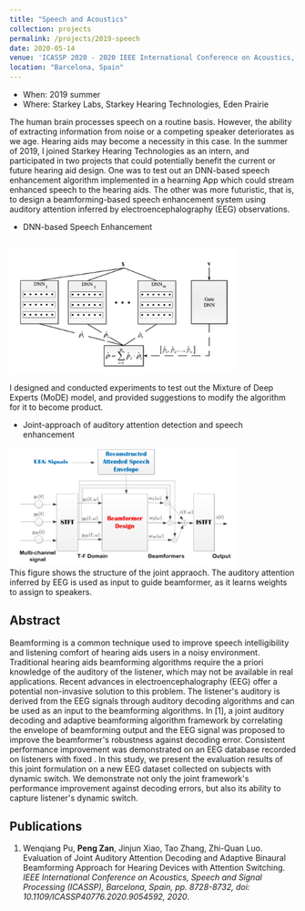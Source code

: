```yaml
---
title: "Speech and Acoustics"
collection: projects
permalink: /projects/2019-speech
date: 2020-05-14
venue: 'ICASSP 2020 - 2020 IEEE International Conference on Acoustics, Speech and Signal Processing (ICASSP)'
location: "Barcelona, Spain"
---
```


- When: 2019 summer
- Where: Starkey Labs, Starkey Hearing Technologies, Eden Prairie

The human brain processes speech on a routine basis. However, the ability of extracting information from noise or a competing speaker deteriorates as we age. Hearing aids may become a necessity in this case. In the summer of 2019, I joined Starkey Hearing Technologies as an intern, and participated in two projects that could potentially benefit the current or future hearing aid design. One was to test out an DNN-based speech enhancement algorithm implemented in a hearning App which could stream enhanced speech to the hearing aids. The other was more futuristic, that is, to design a beamforming-based speech enhancement system using auditory attention inferred by electroencephalography (EEG) observations. 

* DNN-based Speech Enhancement
<br>
<img src="/projects/p4-se.png" width="400">

I designed and conducted experiments to test out the Mixture of Deep Experts (<a href="https://arxiv.org/pdf/1703.09302.pdf" style="text-decoration: none">MoDE</a>) model, and provided suggestions to modify the algorithm for it to become product. 


* Joint-approach of auditory attention detection and speech enhancement
<img src="/projects/p4-joint.png" width="400">
<br>
This figure shows the structure of the joint appraoch. The auditory attention inferred by EEG is used as input to guide beamformer, as it learns weights to assign to speakers.

Abstract
------
Beamforming is a common technique used to improve speech intelligibility and listening comfort of hearing aids users in a noisy environment. Traditional hearing aids beamforming algorithms require the a priori knowledge of the auditory of the listener, which may not be available in real applications. Recent advances in electroencephalography (EEG) offer a potential non-invasive solution to this problem. The listener's auditory is derived from the EEG signals through auditory decoding algorithms and can be used as an input to the beamforming algorithms. In [1], a joint auditory decoding and adaptive beamforming algorithm framework by correlating the envelope of beamforming output and the EEG signal was proposed to improve the beamformer's robustness against decoding error. Consistent performance improvement was demonstrated on an EEG database recorded on listeners with fixed . In this study, we present the evaluation results of this joint formulation on a new EEG dataset collected on subjects with dynamic switch. We demonstrate not only the joint framework's performance improvement against decoding errors, but also its ability to capture listener's dynamic switch.

Publications
------
<ol>
  <li>Wenqiang Pu, <strong>Peng Zan</strong>, Jinjun Xiao, Tao Zhang, Zhi-Quan Luo. <a href="https://ieeexplore.ieee.org/document/9054592" style="text-decoration: none">Evaluation of Joint Auditory Attention Decoding and Adaptive Binaural Beamforming Approach for Hearing Devices with Attention Switching</a>. <i>IEEE International Conference on Acoustics, Speech and Signal Processing (ICASSP), Barcelona, Spain, pp. 8728-8732, doi: 10.1109/ICASSP40776.2020.9054592, 2020</i>.</li>
</ol>